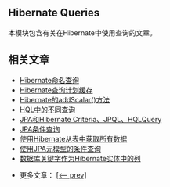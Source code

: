 ## Hibernate Queries

本模块包含有关在Hibernate中使用查询的文章。

## 相关文章

+ [Hibernate命名查询](docs/Hibernate命名查询.md)
+ [Hibernate查询计划缓存](docs/Hibernate查询计划缓存.md)
+ [Hibernate的addScalar()方法](docs/Hibernate的addScalar()方法.md)
+ [HQL中的不同查询](docs/HQL中的不同查询.md)
+ [JPA和Hibernate Criteria、JPQL、HQLQuery](docs/JPA和Hibernate-Criteria-JPQL-HQLQuery.md)
+ [JPA条件查询](docs/JPA条件查询.md)
+ [使用Hibernate从表中获取所有数据](docs/使用Hibernate从表中获取所有数据.md)
+ [使用JPA元模型的条件查询](docs/使用JPA元模型的条件查询.md)
+ [数据库关键字作为Hibernate实体中的列](docs/数据库关键字作为Hibernate实体中的列.md)

- 更多文章： [[<-- prev]](../hibernate-ogm/README.md)
